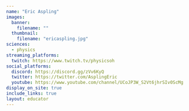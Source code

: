 ```yaml
---
name: "Eric Aspling"
images:
  banner:
    filename: ""
  thumbnail:
    filename: "ericaspling.jpg"
sciences:
  - physics
streaming_platforms:
  twitch: https://www.twitch.tv/physicsoh
social_platforms:
  discord: https://discord.gg/zVv6KyQ
  twitter: https://twitter.com/AsplingEric
  youtube: https://www.youtube.com/channel/UCoJP3W_S2Vt6jhrSIv0ScMg
display_on_site: true
include_links: true
layout: educator
---
```

